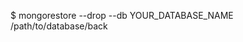 <!-- post: database-backup_mongodb -->


$ mongorestore --drop --db YOUR_DATABASE_NAME  /path/to/database/back 
